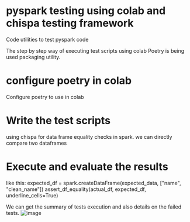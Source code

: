 # pyspark testing using colab and chispa testing framework
Code utilities to test pyspark code

The step by step way of executing test scripts using colab
Poetry is being used packaging utility.

# configure poetry in colab
Configure poetry to use in colab

# Write the test scripts 
using chispa for data frame equality checks in spark.
we can directly compare two dataframes


# Execute and evaluate the results

like this:
    expected_df = spark.createDataFrame(expected_data, ["name", "clean_name"])
    assert_df_equality(actual_df, expected_df, underline_cells=True)

We can get the summary of tests execution and also details on the failed tests.
![image](https://github.com/deepavasanthkumar/pysparktesting/assets/6638817/06adfd9c-9d2c-4ef6-9f7f-c997eef6bdee)




